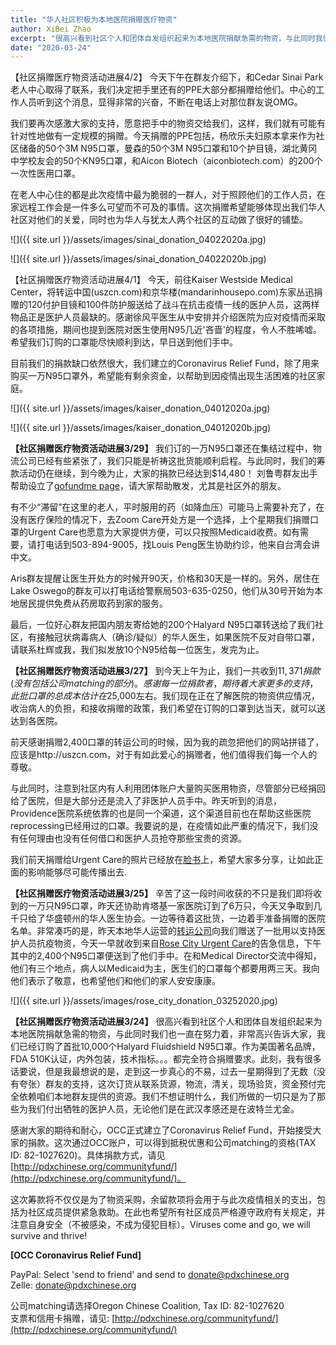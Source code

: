 ```yaml
---
title: "华人社区积极为本地医院捐赠医疗物资"
author: XiBei Zhao
excerpt: "很高兴看到社区个人和团体自发组织起来为本地医院捐献急需的物资，与此同时我们也一直在努力着，非常高兴告诉大家，我们已经订购了首批10,000个Halyard Fluidshield N95口罩。这次订货从联系货源，物流，清关，现场验货，资金预付完全依赖本地群友提供的资源。"
date: "2020-03-24"
---
```


【社区捐赠医疗物资活动进展4/2】 今天下午在群友介绍下，和Cedar Sinai Park老人中心取得了联系，我们决定把手里还有的PPE大部分都捐赠给他们。中心的工作人员听到这个消息，显得非常的兴奋，不断在电话上对那位群友说OMG。

我们要再次感激大家的支持，愿意把手中的物资交给我们，这样，我们就有可能有针对性地做有一定规模的捐赠。今天捐赠的PPE包括，杨欣乐夫妇原本拿来作为社区储备的50个3M N95口罩，曼森的50个3M N95口罩和10个护目镜，湖北黄冈中学校友会的50个KN95口罩，和Aicon Biotech（aiconbiotech.com）的200个一次性医用口罩。

在老人中心住的都是此次疫情中最为脆弱的一群人，对于照顾他们的工作人员，在家远程工作会是一件多么可望而不可及的事情。这次捐赠希望能够体现出我们华人社区对他们的关爱，同时也为华人与犹太人两个社区的互动做了很好的铺垫。

![]({{ site.url }}/assets/images/sinai_donation_04022020a.jpg)

![]({{ site.url }}/assets/images/sinai_donation_04022020b.jpg)

【社区捐赠医疗物资活动进展4/1】 今天，前往Kaiser Westside Medical Center，将转运中国(uszcn.com)和京华楼(mandarinhousepo.com)东家丛迅捐赠的120付护目镜和100件防护服送给了战斗在抗击疫情一线的医护人员，这两样物品正是医护人员最缺的。感谢徐风平医生从中安排并介绍医院为应对疫情而采取的各项措施，期间也提到医院对医生使用N95几近'吝啬'的程度，令人不胜唏嘘。希望我们订购的口罩能尽快顺利到达，早日送到他们手中。

目前我们的捐款缺口依然很大，我们建立的Coronavirus Relief Fund，除了用来购买一万N95口罩外，希望能有剩余资金，以帮助到因疫情出现生活困难的社区家庭。

![]({{ site.url }}/assets/images/kaiser_donation_04012020a.jpg)

![]({{ site.url }}/assets/images/kaiser_donation_04012020b.jpg)

**【社区捐赠医疗物资活动进展3/29】** 我们订的一万N95口罩还在集结过程中，物流公司已经有些紧张了，我们只能是祈祷这批货能顺利启程。与此同时，我们的筹款活动仍在继续，到今晚为止，大家的捐款已经达到$14,480！ 刘鲁粤群友出手帮助设立了[gofundme page](https://www.gofundme.com/f/xrp4ks-fund-raising-for-purchase-masks-for-local-hospital?utm_source=customer&utm_medium=copy_link-tip&utm_campaign=p_cp+share-sheet)，请大家帮助散发，尤其是社区外的朋友。

有不少“滞留”在这里的老人，平时服用的药（如降血压）可能马上需要补充了，在没有医疗保险的情况下，去Zoom Care开处方是一个选择，上个星期我们捐赠口罩的Urgent Care也愿意为大家提供方便，可以只按照Medicaid收费。如有需要，请打电话到503-894-9005，找Louis Peng医生协助约诊，他来自台湾会讲中文。

Aris群友提醒让医生开处方的时候开90天，价格和30天是一样的。另外，居住在Lake Oswego的群友可以打电话给警察局503-635-0250，他们从30号开始为本地居民提供免费从药房取药到家的服务。

最后，一位好心群友把国内朋友寄给她的200个Halyard N95口罩转送给了我们社区，有接触冠状病毒病人（确诊/疑似）的华人医生，如果医院不反对自带口罩，请联系杜辉或我，我们拟发放10个N95给每一位医生，发完为止。

**【社区捐赠医疗物资活动进展3/27】** 到今天上午为止，我们一共收到$11,371捐款(没有包括公司matching的部分)。感谢每一位捐款者，期待着大家更多的支持，此批口罩的总成本估计在$25,000左右。我们现在正在了解医院的物资供应情况，收治病人的负担，和接收捐赠的政策，我们希望在订购的口罩到达当天，就可以送达到各医院。

前天感谢捐赠2,400口罩的转运公司的时候，因为我的疏忽把他们的网站拼错了，应该是http://uszcn.com，对于有如此爱心的捐赠者，他们值得我们每一个人的尊敬。

与此同时，注意到社区内有人利用团体账户大量购买医用物资，尽管部分已经捐回给了医院，但是大部分还是流入了非医护人员手中。昨天听到的消息，Providence医院系统依靠的也是同一个渠道，这个渠道目前也在帮助这些医院reprocessing已经用过的口罩。我要说的是，在疫情如此严重的情况下，我们没有任何理由也没有任何借口和医护人员抢夺那些宝贵的资源。

我们前天捐赠给Urgent Care的照片已经放在[脸书](https://www.facebook.com/OregonChineseCoalition/)上，希望大家多分享，让如此正面的影响能够尽可能传播出去.

**【社区捐赠医疗物资活动进展3/25】** 辛苦了这一段时间收获的不只是我们即将收到的一万只N95口罩，昨天还协助肯塔基一家医院订到了6万只，今天又争取到几千只给了华盛顿州的华人医生协会。一边等待着这批货，一边着手准备捐赠的医院名单。非常凑巧的是，昨天本地华人运营的[转运公司](https://www.uszcn.com/)向我们赠送了一批用以支持医护人员抗疫物资，今天一早就收到来自[Rose City Urgent Care](http://www.rosecitymed.com/)的告急信息，下午其中的2,400个N95口罩便送到了他们手中。在和Medical Director交流中得知，他们有三个地点，病人以Medicaid为主，医生们的口罩每个都要用两三天。我向他们表示了敬意，也希望他们和他们的家人安安康康。

![]({{ site.url }}/assets/images/rose_city_donation_03252020.jpg)

**【社区捐赠医疗物资活动进展3/24】** 很高兴看到社区个人和团体自发组织起来为本地医院捐献急需的物资，与此同时我们也一直在努力着，非常高兴告诉大家，我们已经订购了首批10,000个Halyard Fluidshield N95口罩。作为美国著名品牌，FDA 510K认证，内外包装，技术指标。。。都完全符合捐赠要求。此刻，我有很多话要说，但是我最想说的是，走到这一步真心的不易，过去一星期得到了无数（没有夸张）群友的支持，这次订货从联系货源，物流，清关，现场验货，资金预付完全依赖咱们本地群友提供的资源。我们不想证明什么，我们所做的一切只是为了那些为我们付出牺牲的医护人员，无论他们是在武汉孝感还是在波特兰尤金。

感谢大家的期待和耐心，OCC正式建立了Coronavirus Relief Fund，开始接受大家的捐款。这次通过OCC账户，可以得到抵税优惠和公司matching的资格(TAX ID: 82-1027620)。具体捐款方式，请见 [http://pdxchinese.org/communityfund/](http://pdxchinese.org/communityfund/)。

这次筹款将不仅仅是为了物资采购，余留款项将会用于与此次疫情相关的支出，包括为社区成员提供紧急救助。在此也希望所有社区成员严格遵守政府有关规定，并注意自身安全（不被感染，不成为侵犯目标）。Viruses come and go, we will survive and thrive!

**[OCC Coronavirus Relief Fund]**

PayPal: Select 'send to friend' and send to donate@pdxchinese.org  
Zelle: donate@pdxchinese.org  

公司matching请选择Oregon Chinese Coalition, Tax ID: 82-1027620  
支票和信用卡捐赠，请见: [http://pdxchinese.org/communityfund/](http://pdxchinese.org/communityfund/)  
